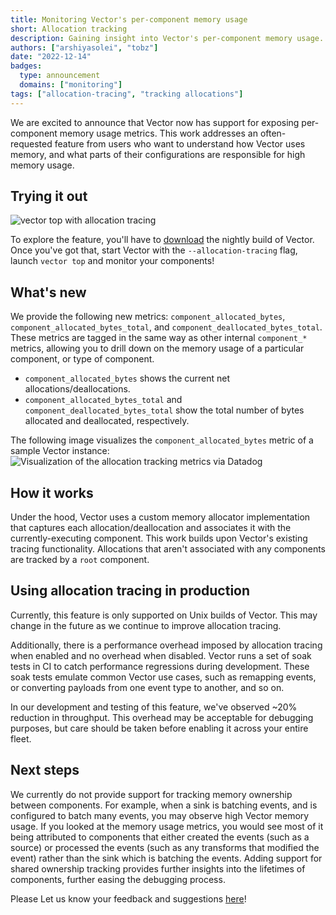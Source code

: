 ```yaml
---
title: Monitoring Vector's per-component memory usage
short: Allocation tracking
description: Gaining insight into Vector's per-component memory usage.
authors: ["arshiyasolei", "tobz"]
date: "2022-12-14"
badges:
  type: announcement
  domains: ["monitoring"]
tags: ["allocation-tracing", "tracking allocations"]
---
```


We are excited to announce that Vector now has support for exposing per-component memory usage metrics. This work addresses an often-requested feature from users who want to understand how Vector uses memory, and what parts of their configurations are responsible for high memory usage.

## Trying it out

![vector top with allocation tracing](/img/blog/vector-top-allocation-tracking.png)

To explore the feature, you'll have to [download](https://vector.dev/download/) the nightly build of Vector. Once you've got that, start Vector with the `--allocation-tracing` flag, launch `vector top` and monitor your components!

## What's new

We provide the following new metrics: `component_allocated_bytes`, `component_allocated_bytes_total`, and `component_deallocated_bytes_total`. These metrics are tagged in the same way as other internal `component_*` metrics, allowing you to drill down on the memory usage of a particular component, or type of component.

- `component_allocated_bytes` shows the current net allocations/deallocations.
- `component_allocated_bytes_total` and `component_deallocated_bytes_total` show the total number of bytes allocated and deallocated, respectively.

The following image visualizes the `component_allocated_bytes` metric of a sample Vector instance:
![Visualization of the allocation tracking metrics via Datadog](/img/blog/vector-allocation-tracking-graph.png)

## How it works

Under the hood, Vector uses a custom memory allocator implementation that captures each allocation/deallocation and associates it with the currently-executing component. This work builds upon Vector's existing tracing functionality. Allocations that aren't associated with any components are tracked by a `root` component.

## Using allocation tracing in production

Currently, this feature is only supported on Unix builds of Vector. This may change in the future as we continue to improve allocation tracing.

Additionally, there is a performance overhead imposed by allocation tracing when enabled and no overhead when disabled. Vector runs a set of soak tests in CI to catch performance regressions during development. These soak tests emulate common Vector use cases, such as remapping events, or converting payloads from one event type to another, and so on.

In our development and testing of this feature, we've observed ~20% reduction in throughput. This overhead may be acceptable for debugging purposes, but care should be taken before enabling it across your entire fleet.

## Next steps

We currently do not provide support for tracking memory ownership between components. For example, when a sink is batching events, and is configured to batch many events, you may observe high Vector memory usage. If you looked at the memory usage metrics, you would see most of it being attributed to components that either created the events (such as a source) or processed the events (such as any transforms that modified the event) rather than the sink which is batching the events. Adding support for shared ownership tracking provides further insights into the lifetimes of components, further easing the debugging process.

Please Let us know your feedback and suggestions [here](https://github.com/vectordotdev/vector/issues/15474)!
